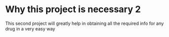 # Why this project is necessary 2
This second project will greatly help in obtaining all the required info for any drug in a very easy way

